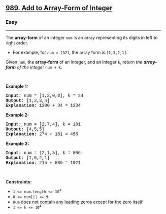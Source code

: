 <h2><a href="https://leetcode.com/problems/add-to-array-form-of-integer/">989. Add to Array-Form of Integer</a></h2><h3>Easy</h3><hr><div><p>The <strong>array-form</strong> of an integer <code style="font-family: monospace, Bangla983, sans-serif;">num</code> is an array representing its digits in left to right order.</p>

<ul>
	<li>For example, for <code style="font-family: monospace, Bangla983, sans-serif;">num = 1321</code>, the array form is <code style="font-family: monospace, Bangla983, sans-serif;">[1,3,2,1]</code>.</li>
</ul>

<p>Given <code style="font-family: monospace, Bangla983, sans-serif;">num</code>, the <strong>array-form</strong> of an integer, and an integer <code style="font-family: monospace, Bangla983, sans-serif;">k</code>, return <em>the <strong>array-form</strong> of the integer</em> <code style="font-family: monospace, Bangla983, sans-serif;">num + k</code>.</p>

<p>&nbsp;</p>
<p><strong class="example">Example 1:</strong></p>

<pre style="font-family: SFMono-Regular, Consolas, &quot;Liberation Mono&quot;, Menlo, Courier, monospace, Bangla983, sans-serif;"><strong>Input:</strong> num = [1,2,0,0], k = 34
<strong>Output:</strong> [1,2,3,4]
<strong>Explanation:</strong> 1200 + 34 = 1234
</pre>

<p><strong class="example">Example 2:</strong></p>

<pre style="font-family: SFMono-Regular, Consolas, &quot;Liberation Mono&quot;, Menlo, Courier, monospace, Bangla983, sans-serif;"><strong>Input:</strong> num = [2,7,4], k = 181
<strong>Output:</strong> [4,5,5]
<strong>Explanation:</strong> 274 + 181 = 455
</pre>

<p><strong class="example">Example 3:</strong></p>

<pre style="font-family: SFMono-Regular, Consolas, &quot;Liberation Mono&quot;, Menlo, Courier, monospace, Bangla983, sans-serif;"><strong>Input:</strong> num = [2,1,5], k = 806
<strong>Output:</strong> [1,0,2,1]
<strong>Explanation:</strong> 215 + 806 = 1021
</pre>

<p>&nbsp;</p>
<p><strong>Constraints:</strong></p>

<ul>
	<li><code style="font-family: monospace, Bangla983, sans-serif;">1 &lt;= num.length &lt;= 10<sup>4</sup></code></li>
	<li><code style="font-family: monospace, Bangla983, sans-serif;">0 &lt;= num[i] &lt;= 9</code></li>
	<li><code style="font-family: monospace, Bangla983, sans-serif;">num</code> does not contain any leading zeros except for the zero itself.</li>
	<li><code style="font-family: monospace, Bangla983, sans-serif;">1 &lt;= k &lt;= 10<sup>4</sup></code></li>
</ul>
</div>